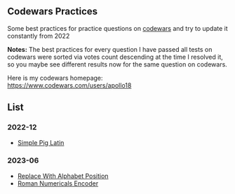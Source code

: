 ## Codewars Practices
Some best practices for practice questions on [codewars](http://www.codewars.com/) and try to update it constantly from 2022

**Notes:** The best practices for every question I have passed all tests on codewars were sorted via votes count descending at the time I resolved it, so you maybe see different results now for the same question on codewars.

Here is my codewars homepage: https://www.codewars.com/users/apollo18

## List
### 2022-12
* [Simple Pig Latin](https://github.com/apollxo/codewars/blob/main/codewars_challenges/SimplePigLatin.md)
### 2023-06
* [Replace With Alphabet Position](https://www.codewars.com/kata/546f922b54af40e1e90001da/train/javascript)
* [Roman Numericals Encoder](https://github.com/apollxo/codewars/blob/main/codewars_challenges/Roman_Numerals_Encoder.md)
